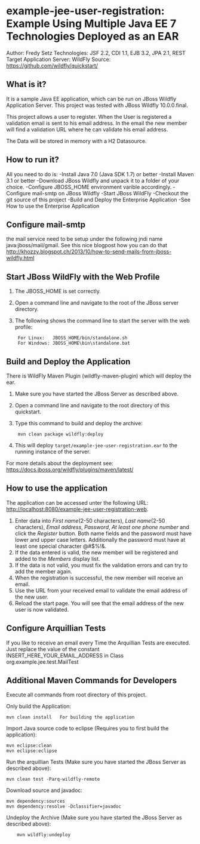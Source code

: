 example-jee-user-registration: Example Using Multiple Java EE 7 Technologies Deployed as an EAR
==============================================================================================
Author: Fredy Setz
Technologies: JSF 2.2, CDI 1.1, EJB 3.2, JPA 2.1, REST
Target Application Server: WildFly
Source: <https://github.com/wildfly/quickstart/>


What is it?
-----------

It is a sample Java EE application, which can be run on JBoss Wildfly Application Server. This project was tested with JBoss Wildfly 10.0.0.final.

This project allows a user to register. When the User is registered a validation email is sent to his email address. In the email the new member will find a validation URL where he can validate his email address.

The Data will be stored in memory with a H2 Datasource.


How to run it?
--------------
All you need to do is: 
-Install Java 7.0 (Java SDK 1.7) or better
-Install Maven 3.1 or better
-Download JBoss Wildfly and unpack it to a folder of your choice.
-Configure JBOSS_HOME environment varible accordingly.
-Configure mail-smtp on JBoss Wildfly 
-Start JBoss WildFly
-Checkout the git source of this project
-Build and Deploy the Enterprise Application
-See How to use the Enterprise Application


Configure mail-smtp
-------------------
the mail service need to be setup under the following jndi name java:jboss/mail/gmail. 
See this nice blogpost how you can do that http://khozzy.blogspot.ch/2013/10/how-to-send-mails-from-jboss-wildfly.html
 

Start JBoss WildFly with the Web Profile
----------------------------------------
1. The JBOSS_HOME is set correctly.
2. Open a command line and navigate to the root of the JBoss server directory.
3. The following shows the command line to start the server with the web profile:

        For Linux:   JBOSS_HOME/bin/standalone.sh
        For Windows: JBOSS_HOME\bin\standalone.bat

 
Build and Deploy the Application
--------------------------------
There is WildFly Maven Plugin (wildfly-maven-plugin) which will deploy the ear.

1. Make sure you have started the JBoss Server as described above.
2. Open a command line and navigate to the root directory of this quickstart.
3. Type this command to build and deploy the archive:

        mvn clean package wildfly:deploy

4. This will deploy `target/example-jee-user-registration.ear` to the running instance of the server.

For more details about the deployment see: https://docs.jboss.org/wildfly/plugins/maven/latest/


How to use the application 
--------------------------

The application can be accessed unter the following URL: <http://localhost:8080/example-jee-user-registration-web>.

1. Enter data into _First name_(2-50 characters), _Last name_(2-50 characters), _Email address_, _Password_, _At least one phone number_ and click the _Register_ button. Both name fields and the password must have lower and upper case letters. Additionally the password must have at least one special character @#$%!&. 
2. If the data entered is valid, the new member will be registered and added to the _Members_ display list.
3. If the data is not valid, you must fix the validation errors and can try to add the member again.
4. When the registration is successful, the new member will receive an email.
5. Use the URL from your received email to validate the email address of the new user.
6. Reload the start page. You will see that the email address of the new user is now validated.


Configure Arquillian Tests
--------------------------
If you like to receive an email every Time the Arquillian Tests are executed. Just replace the value of the constant INSERT_HERE_YOUR_EMAIL_ADDRESS in Class org.example.jee.test.MailTest


Additional Maven Commands for Developers
----------------------------------------
Execute all commands from root directory of this project.


Only build the Application:

	mvn clean install	For building the application 

Import Java source code to eclipse (Requires you to first build the application):

	mvn eclipse:clean
	mvn eclipse:eclipse


Run the arquillian Tests (Make sure you have started the JBoss Server as described above):

	mvn clean test -Parq-wildfly-remote


Download source and javadoc:

	mvn dependency:sources
	mvn dependency:resolve -Dclassifier=javadoc
	
Undeploy the Archive (Make sure you have started the JBoss Server as described above):

        mvn wildfly:undeploy